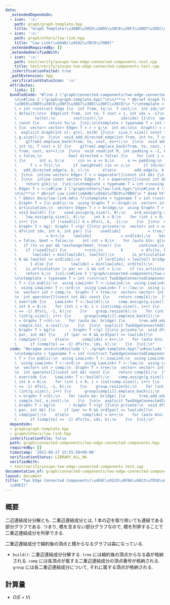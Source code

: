 ```yaml
---
data:
  _extendedDependsOn:
  - icon: ':x:'
    path: graph/graph-template.hpp
    title: "Graph Template(\u30B0\u30E9\u30D5\u30C6\u30F3\u30D7\u30EC\u30FC\u30C8)"
  - icon: ':x:'
    path: graph/others/low-link.hpp
    title: "Low Link(\u6A4B/\u95A2\u7BC0\u70B9)"
  _extendedRequiredBy: []
  _extendedVerifiedWith:
  - icon: ':x:'
    path: test/verify/yosupo-two-edge-connected-components.test.cpp
    title: test/verify/yosupo-two-edge-connected-components.test.cpp
  _isVerificationFailed: true
  _pathExtension: hpp
  _verificationStatusIcon: ':x:'
  attributes:
    links: []
  bundledCode: "#line 2 \"graph/connected-components/two-edge-connected-components.hpp\"\
    \n\n#line 2 \"graph/graph-template.hpp\"\n\n/**\n * @brief Graph Template(\u30B0\
    \u30E9\u30D5\u30C6\u30F3\u30D7\u30EC\u30FC\u30C8)\n */\ntemplate < typename T\
    \ = int >\nstruct Edge {\n  int from, to;\n  T cost;\n  int idx;\n\n  Edge() =\
    \ default;\n\n  Edge(int from, int to, T cost = 1, int idx = -1)\n      : from(from),\n\
    \        to(to),\n        cost(cost),\n        idx(idx) {}\n\n  operator int()\
    \ const {\n    return to;\n  }\n};\n\ntemplate < typename T = int >\nstruct Graph\
    \ {\n  vector< vector< Edge< T > > > g;\n  int es;\n\n  Graph() = default;\n\n\
    \  explicit Graph(int n): g(n), es(0) {}\n\n  size_t size() const {\n    return\
    \ g.size();\n  }\n\n  void add_directed_edge(int from, int to, T cost = 1) {\n\
    \    g[from].emplace_back(from, to, cost, es++);\n  }\n\n  void add_edge(int from,\
    \ int to, T cost = 1) {\n    g[from].emplace_back(from, to, cost, es);\n    g[to].emplace_back(to,\
    \ from, cost, es++);\n  }\n\n  void read(int M, int padding = -1, bool weighted\
    \ = false,\n            bool directed = false) {\n    for (int i = 0; i < M; i++)\
    \ {\n      int a, b;\n      cin >> a >> b;\n      a += padding;\n      b += padding;\n\
    \      T c = T(1);\n      if (weighted) cin >> c;\n      if (directed)\n     \
    \   add_directed_edge(a, b, c);\n      else\n        add_edge(a, b, c);\n    }\n\
    \  }\n\n  inline vector< Edge< T > > &operator[](const int &k) {\n    return g[k];\n\
    \  }\n\n  inline const vector< Edge< T > > &operator[](const int &k) const {\n\
    \    return g[k];\n  }\n};\n\ntemplate < typename T = int >\nusing Edges = vector<\
    \ Edge< T > >;\n#line 2 \"graph/others/low-link.hpp\"\n\n#line 4 \"graph/others/low-link.hpp\"\
    \n\n/**\n * @brief Low Link(\u6A4B/\u95A2\u7BC0\u70B9)\n * @see http://kagamiz.hatenablog.com/entry/2013/10/05/005213\n\
    \ * @docs docs/low-link.md\n */\ntemplate < typename T = int >\nstruct LowLink:\
    \ Graph< T > {\n public:\n  using Graph< T >::Graph;\n  vector< int > ord, low,\
    \ articulation;\n  vector< Edge< T > > bridge;\n  using Graph< T >::g;\n\n  virtual\
    \ void build() {\n    used.assign(g.size(), 0);\n    ord.assign(g.size(), 0);\n\
    \    low.assign(g.size(), 0);\n    int k = 0;\n    for (int i = 0; i < (int)g.size();\
    \ i++) {\n      if (!used[i]) k = dfs(i, k, -1);\n    }\n  }\n\n  explicit LowLink(const\
    \ Graph< T > &g): Graph< T >(g) {}\n\n private:\n  vector< int > used;\n\n  int\
    \ dfs(int idx, int k, int par) {\n    used[idx]            = true;\n    ord[idx]\
    \             = k++;\n    low[idx]             = ord[idx];\n    bool is_articulation\
    \ = false, beet = false;\n    int cnt = 0;\n    for (auto &to: g[idx]) {\n   \
    \   if (to == par && !exchange(beet, true)) {\n        continue;\n      }\n  \
    \    if (!used[to]) {\n        ++cnt;\n        k        = dfs(to, k, idx);\n \
    \       low[idx] = min(low[idx], low[to]);\n        is_articulation |= par >=\
    \ 0 && low[to] >= ord[idx];\n        if (ord[idx] < low[to]) bridge.emplace_back(to);\n\
    \      } else {\n        low[idx] = min(low[idx], ord[to]);\n      }\n    }\n\
    \    is_articulation |= par == -1 && cnt > 1;\n    if (is_articulation) articulation.push_back(idx);\n\
    \    return k;\n  }\n};\n#line 5 \"graph/connected-components/two-edge-connected-components.hpp\"\
    \n\ntemplate < typename T = int >\nstruct TwoEdgeConnectedComponents: LowLink<\
    \ T > {\n public:\n  using LowLink< T >::LowLink;\n  using LowLink< T >::g;\n\
    \  using LowLink< T >::ord;\n  using LowLink< T >::low;\n  using LowLink< T >::bridge;\n\
    \n  vector< int > comp;\n  Graph< T > tree;\n  vector< vector< int > > group;\n\
    \n  int operator[](const int &k) const {\n    return comp[k];\n  }\n\n  void build()\
    \ override {\n    LowLink< T >::build();\n    comp.assign(g.size(), -1);\n   \
    \ int k = 0;\n    for (int i = 0; i < (int)comp.size(); i++) {\n      if (comp[i]\
    \ == -1) dfs(i, -1, k);\n    }\n    group.resize(k);\n    for (int i = 0; i <\
    \ (int)g.size(); i++) {\n      group[comp[i]].emplace_back(i);\n    }\n    tree\
    \ = Graph< T >(k);\n    for (auto &e: bridge) {\n      tree.add_edge(comp[e.from],\
    \ comp[e.to], e.cost);\n    }\n  }\n\n  explicit TwoEdgeConnectedComponents(const\
    \ Graph< T > &g)\n      : Graph< T >(g) {}\n\n private:\n  void dfs(int idx, int\
    \ par, int &k) {\n    if (par >= 0 && ord[par] >= low[idx])\n      comp[idx] =\
    \ comp[par];\n    else\n      comp[idx] = k++;\n    for (auto &to: g[idx]) {\n\
    \      if (comp[to] == -1) dfs(to, idx, k);\n    }\n  }\n};\n"
  code: "#pragma once\n\n#include \"../graph-template.hpp\"\n#include \"../others/low-link.hpp\"\
    \n\ntemplate < typename T = int >\nstruct TwoEdgeConnectedComponents: LowLink<\
    \ T > {\n public:\n  using LowLink< T >::LowLink;\n  using LowLink< T >::g;\n\
    \  using LowLink< T >::ord;\n  using LowLink< T >::low;\n  using LowLink< T >::bridge;\n\
    \n  vector< int > comp;\n  Graph< T > tree;\n  vector< vector< int > > group;\n\
    \n  int operator[](const int &k) const {\n    return comp[k];\n  }\n\n  void build()\
    \ override {\n    LowLink< T >::build();\n    comp.assign(g.size(), -1);\n   \
    \ int k = 0;\n    for (int i = 0; i < (int)comp.size(); i++) {\n      if (comp[i]\
    \ == -1) dfs(i, -1, k);\n    }\n    group.resize(k);\n    for (int i = 0; i <\
    \ (int)g.size(); i++) {\n      group[comp[i]].emplace_back(i);\n    }\n    tree\
    \ = Graph< T >(k);\n    for (auto &e: bridge) {\n      tree.add_edge(comp[e.from],\
    \ comp[e.to], e.cost);\n    }\n  }\n\n  explicit TwoEdgeConnectedComponents(const\
    \ Graph< T > &g)\n      : Graph< T >(g) {}\n\n private:\n  void dfs(int idx, int\
    \ par, int &k) {\n    if (par >= 0 && ord[par] >= low[idx])\n      comp[idx] =\
    \ comp[par];\n    else\n      comp[idx] = k++;\n    for (auto &to: g[idx]) {\n\
    \      if (comp[to] == -1) dfs(to, idx, k);\n    }\n  }\n};\n"
  dependsOn:
  - graph/graph-template.hpp
  - graph/others/low-link.hpp
  isVerificationFile: false
  path: graph/connected-components/two-edge-connected-components.hpp
  requiredBy: []
  timestamp: '2022-08-27 15:55:50+09:00'
  verificationStatus: LIBRARY_ALL_WA
  verifiedWith:
  - test/verify/yosupo-two-edge-connected-components.test.cpp
documentation_of: graph/connected-components/two-edge-connected-components.hpp
layout: document
title: "Two Edge Connected Components(\u4E8C\u91CD\u8FBA\u9023\u7D50\u6210\u5206\u5206\
  \u89E3)"
---
```


## 概要

二辺連結成分分解とも. 二重辺連結成分とは, $1$ 本の辺を取り除いても連結である部分グラフである. つまり, 橋を含まない部分グラフなので, 橋を列挙することで二重辺連結成分を列挙できる.

二重辺連結成分で縮約後の頂点と橋からなるグラフは森になっている.


* `build()`: 二重辺連結成分分解する. `tree` には縮約後の頂点からなる森が格納される. `comp` には各頂点が属する二重辺連結成分の頂点番号が格納される. `group` には各二重辺連結成分について, それに属する頂点が格納される.

## 計算量

* $O(E + V)$

